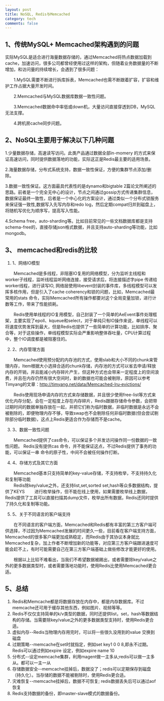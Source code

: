 ```yaml
---
layout: post
title: NoSQL, Redis与Memcached
category: tech
comments: false
---
```

## 1、传统MySQL+ Memcached架构遇到的问题

实际MySQL是适合进行海量数据存储的，通过Memcached将热点数据加载到cache，加速访问，很多公司都曾经使用过这样的架构，但随着业务数据量的不断增加，和访问量的持续增长，会遇到了很多问题：

　　1.MySQL需要不断进行拆库拆表，Memcached也需不断跟着扩容，扩容和维护工作占据大量开发时间。

　　2.Memcached与MySQL数据库数据一致性问题。

　　3.Memcached数据命中率低或down机，大量访问直接穿透到DB，MySQL无法支撑。

　　4.跨机房cache同步问题。

## 2、NoSQL主要用于解决以下几种问题

1.少量数据存储，高速读写访问。此类产品通过数据全部in-momery 的方式来保证高速访问，同时提供数据落地的功能，实际这正是Redis最主要的适用场景。

2.海量数据存储，分布式系统支持，数据一致性保证，方便的集群节点添加/删除。

3.数据一致性保证。这方面最具代表性的是dynamo和bigtable 2篇论文所阐述的思路。前者是一个完全无中心的设计，节点之间通过gossip方式传递集群信息，数据保证最终一致性，后者是一个中心化的方案设计，通过类似一个分布式锁服务来保证强一致性,数据写入先写内存和redo log，然后定期compat归并到磁盘上，将随机写优化为顺序写，提高写入性能。

4.Schema free，auto-sharding等。比如目前常见的一些文档数据库都是支持schema-free的，直接存储json格式数据，并且支持auto-sharding等功能，比如mongodb。

## 3、 memcached和redis的比较

1. 1、网络IO模型

　　Memcached是多线程，非阻塞IO复用的网络模型，分为监听主线程和worker子线程，监听线程监听网络连接，接受请求后，将连接描述字pipe 传递给worker线程，进行读写IO, 网络层使用libevent封装的事件库，多线程模型可以发挥多核作用，但是引入了cache coherency和锁的问题，比如，Memcached最常用的stats 命令，实际Memcached所有操作都要对这个全局变量加锁，进行计数等工作，带来了性能损耗。


　　Redis使用单线程的IO复用模型，自己封装了一个简单的AeEvent事件处理框架，主要实现了epoll、kqueue和select，对于单纯只有IO操作来说，单线程可以将速度优势发挥到最大，但是Redis也提供了一些简单的计算功能，比如排序、聚合等，对于这些操作，单线程模型实际会严重影响整体吞吐量，CPU计算过程中，整个IO调度都是被阻塞住的。

2. 2、内存管理方面

　　Memcached使用预分配的内存池的方式，使用slab和大小不同的chunk来管理内存，Item根据大小选择合适的chunk存储，内存池的方式可以省去申请/释放内存的开销，并且能减小内存碎片产生，但这种方式也会带来一定程度上的空间浪费，并且在内存仍然有很大空间时，新的数据也可能会被剔除，原因可以参考Timyang的文章：http://timyang.net/data/Memcached-lru-evictions/

　　Redis使用现场申请内存的方式来存储数据，并且很少使用free-list等方式来优化内存分配，会在一定程度上存在内存碎片，Redis跟据存储命令参数，会把带过期时间的数据单独存放在一起，并把它们称为临时数据，非临时数据是永远不会被剔除的，即便物理内存不够，导致swap也不会剔除任何非临时数据(但会尝试剔除部分临时数据)，这点上Redis更适合作为存储而不是cache。

3. 3、数据一致性问题

　　Memcached提供了cas命令，可以保证多个并发访问操作同一份数据的一致性问题。 Redis没有提供cas 命令，并不能保证这点，不过Redis提供了事务的功能，可以保证一串 命令的原子性，中间不会被任何操作打断。

4. 4、存储方式及其它方面

　　Memcached基本只支持简单的key-value存储，不支持枚举，不支持持久化和复制等功能  
　　Redis除key/value之外，还支持list,set,sorted set,hash等众多数据结构，提供了KEYS
　　进行枚举操作，但不能在线上使用，如果需要枚举线上数据，Redis提供了工具可以直接扫描其dump文件，枚举出所有数据，Redis还同时提供了持久化和复制等功能。

5. 5、关于不同语言的客户端支持

　　在不同语言的客户端方面，Memcached和Redis都有丰富的第三方客户端可供选择，不过因为Memcached发展的时间更久一些，目前看在客户端支持方面，Memcached的很多客户端更加成熟稳定，而Redis由于其协议本身就比Memcached复杂，加上作者不断增加新的功能等，对应第三方客户端跟进速度可能会赶不上，有时可能需要自己在第三方客户端基础上做些修改才能更好的使用。

　　根据以上比较不难看出，当我们不希望数据被踢出，或者需要除key/value之外的更多数据类型时，或者需要落地功能时，使用Redis比使用Memcached更合适。


## 5、总结

1. Redis和Memcache都是将数据存放在内存中，都是内存数据库。不过memcache还可用于缓存其他东西，例如图片、视频等等。
1. Redis不仅仅支持简单的k/v类型的数据，同时还提供list，set，hash等数据结构的存储。当需要除key/value之外的更多数据类型支持时，使用Redis更合适。
1. 虚拟内存--Redis当物理内存用完时，可以将一些很久没用到的value 交换到磁盘
1. 过期策略--memcache在set时就指定，例如set key1 0 0 8,即永不过期。Redis可以通过例如expire 设定，例如expire name 10
1. 分布式--设定memcache集群，利用magent做一主多从;redis可以做一主多从。都可以一主一从
1. 存储数据安全--memcache挂掉后，数据没了；redis可以定期保存到磁盘（持久化）。当存储的数据不能被剔除时，使用Redis更合适。
1. 灾难恢复--memcache挂掉后，数据不可恢复; redis数据丢失后可以通过aof恢复
1. Redis支持数据的备份，即master-slave模式的数据备份。

